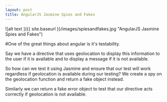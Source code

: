 ```yaml
---
layout: post
title: AngularJS Jasmine Spies and Fakes
---
```


![alt text ]({{ site.baseurl }}/images/spiesandfakes.jpg "AngularJS Jasmine Spies and Fakes")

#One of the great things about angular is it's testability.

Say we have a directive that uses geolocation to display this information to the user if it is available
and to display a message if it is not available.

<script src="https://gist.github.com/NicholasMurray/a522f0fae5eb654c9a5a.js"></script>

So how can we test it using Jasmine and ensure that our test will work regardless if geolocation is 
available during our testing? We create a spy on the geolocation function and return a fake object instead.

<script src="https://gist.github.com/NicholasMurray/baeb1de0d4fcffe2fbe9.js"></script>

Similarly we can return a fake error object to test that our directive acts correctly if geolocation 
is not available.

<script src="https://gist.github.com/NicholasMurray/78f1c7be22715622f4ff.js"></script>

